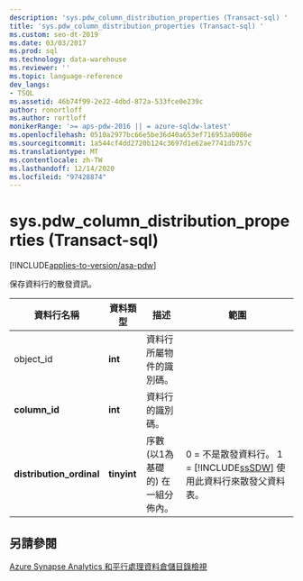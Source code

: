 ```yaml
---
description: 'sys.pdw_column_distribution_properties (Transact-sql) '
title: 'sys.pdw_column_distribution_properties (Transact-sql) '
ms.custom: seo-dt-2019
ms.date: 03/03/2017
ms.prod: sql
ms.technology: data-warehouse
ms.reviewer: ''
ms.topic: language-reference
dev_langs:
- TSQL
ms.assetid: 46b74f99-2e22-4dbd-872a-533fce0e239c
author: ronortloff
ms.author: rortloff
monikerRange: '>= aps-pdw-2016 || = azure-sqldw-latest'
ms.openlocfilehash: 0510a2977bc66e5be36d40a653ef716953a0086e
ms.sourcegitcommit: 1a544cf4dd2720b124c3697d1e62ae7741db757c
ms.translationtype: MT
ms.contentlocale: zh-TW
ms.lasthandoff: 12/14/2020
ms.locfileid: "97428874"
---
```

# <a name="syspdw_column_distribution_properties-transact-sql"></a>sys.pdw_column_distribution_properties (Transact-sql) 
[!INCLUDE[applies-to-version/asa-pdw](../../includes/applies-to-version/asa-pdw.md)]

  保存資料行的散發資訊。  
  
|資料行名稱|資料類型|描述|範圍|  
|-----------------|---------------|-----------------|-----------|  
|object_id|**int**|資料行所屬物件的識別碼。||  
|**column_id**|**int**|資料行的識別碼。||  
|**distribution_ordinal**|**tinyint**|序數 (以1為基礎的) 在一組分佈內。|0 = 不是散發資料行。 1 = [!INCLUDE[ssSDW](../../includes/sssdw-md.md)] 使用此資料行來散發父資料表。|  
  
## <a name="see-also"></a>另請參閱  
 [Azure Synapse Analytics 和平行處理資料倉儲目錄檢視](../../relational-databases/system-catalog-views/sql-data-warehouse-and-parallel-data-warehouse-catalog-views.md)  
  
  
